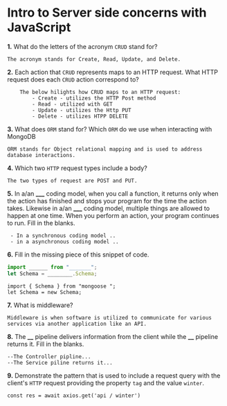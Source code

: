 # Intro to Server side concerns with JavaScript

**1.** What do the letters of the acronym `CRUD` stand for?

<!-- enter you answer in the space below -->

```
The acronym stands for Create, Read, Update, and Delete.
```

**2.** Each action that `CRUD` represents maps to an HTTP request. What HTTP request does each `CRUD` action correspond to?

<!-- enter you answer in the space below -->

```
    The below hilights how CRUD maps to an HTTP request:
        - Create - utilizes the HTTP Post method
        - Read - utilized with GET
        - Update - utilizes the Http PUT
        - Delete - utilizes HTPP DELETE
```

**3.** What does `ORM` stand for? Which `ORM` do we use when interacting with MongoDB

<!-- enter you answer in the space below -->

```
ORM stands for Object relational mapping and is used to address database interactions.
```

**4.** Which two `HTTP` request types include a body?

<!-- enter you answer in the space below -->

```
The two types of request are POST and PUT.
```

**5.** In a/an **\_\_\_** coding model, when you call a function, it returns only when the action has finished and stops your program for the time the action takes. Likewise in a/an **\_\_\_** coding model, multiple things are allowed to happen at one time. When you perform an action, your program continues to run. Fill in the blanks.

<!-- enter you answer in the space below -->

```
 - In a synchronous coding model ..
 - in a asynchronous coding model ..
```

**6.** Fill in the missing piece of this snippet of code.

```js
import ______ from "_______";
let Schema = ________.Schema;
```

<!-- enter you answer in the space below -->

```
import { Schema } from "mongoose ";
let Schema = new Schema;
```

**7.** What is middleware?

<!-- enter you answer in the space below -->

```
Middleware is when software is utilized to communicate for various services via another application like an API.
```

**8.** The **\_\_** pipeline delivers information from the client while the **\_\_** pipeline returns it. Fill in the blanks.

<!-- enter you answer in the space below -->

```
--The Controller pipline...
--The Service piline returns it...
```

**9.**
Demonstrate the pattern that is used to include a request query with the client's `HTTP` request providing the property `tag` and the value `winter`.

<!-- enter you answer in the space below -->

```
const res = await axios.get('api / winter')

```
